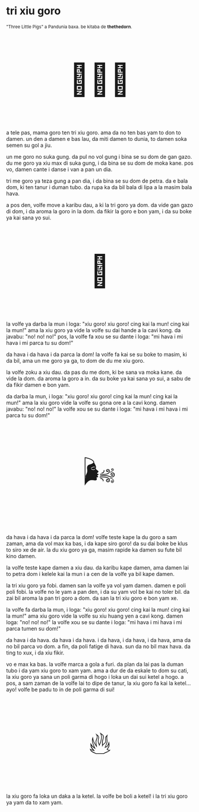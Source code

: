 # tri xiu goro

<small>"Three Little Pigs" a Pandunia baxa. be kitaba de **thethedorn**.</small>

<p style="font-size:6em;text-align:center;">🐷🐷🐷</p>

a tele pas, mama goro ten tri xiu goro.
ama da no ten bas yam to don to damen.
un den a damen e bas lau, da miti damen to dunia,
to damen soka semen su gol a jiu.

un me goro no suka gung.
da pul no vol gung i bina se su dom de gan gazo.
du me goro ya xiu max di suka gung,
i da bina se su dom de moka kane.
pos vo, damen cante i danse i van a pan un dia.

tri me goro ya teza gung a pan dia,
i da bina se su dom de petra.
da e bala dom,
ki ten tanur i duman tubo.
da rupa ka da bil bala di lipa a la masim bala hava.

a pos den, volfe move a karibu dau, a ki la tri goro ya dom.
da vide gan gazo di dom,
i da aroma la goro in la dom.
da fikir la goro e bon yam,
i da su boke ya kai sana yo sui.

<p style="font-size:6em;text-align:center;">🐺</p>

la volfe ya darba la mun i loga:
"xiu goro! xiu goro! cing kai la mun! cing kai la mun!"
ama la xiu goro ya vide la volfe su dai hande a la cavi kong.
da javabu: "no! no! no!"
pos, la volfe fa xou se su dante i loga:
"mi hava i mi hava i mi parca tu su dom!"

da hava i da hava i da parca la dom!
la volfe fa kai se su boke to masim, ki da bil,
ama un me goro ya ga,
to dom de du me xiu goro.

la volfe zoku a xiu dau.
da pas du me dom, ki be sana va moka kane.
da vide la dom.
da aroma la goro a in.
da su boke ya kai sana yo sui,
a sabu de da fikir damen e bon yam.

da darba la mun, i loga:
"xiu goro! xiu goro! cing kai la mun! cing kai la mun!"
ama la xiu goro vide la volfe su gona ore a la cavi kong.
damen javabu: "no! no! no!"
la volfe xou se su dante i loga:
"mi hava i mi hava i mi parca tu su dom!"

<p style="font-size:6em;text-align:center;">🌬️</p>

da hava i da hava i da parca la dom!
volfe teste kape la du goro a sam zaman,
ama da vol max ka bas, i da kape siro goro!
da su dai boke be klus to siro xe de air.
la du xiu goro ya ga, masim rapide ka damen su fute bil kino damen.

la volfe teste kape damen a xiu dau.
da karibu kape damen,
ama damen lai to petra dom i kelele kai la mun
i a cen de la volfe ya bil kape damen.

la tri xiu goro ya fobi.
damen san la volfe ya vol yam damen.
damen e poli poli fobi.
la volfe no le yam a pan den,
i da su yam vol be kai no toler bil.
da zai bil aroma la pan tri goro a dom.
da san la tri xiu goro e bon yam xe.

la volfe fa darba la mun, i loga:
"xiu goro! xiu goro! cing kai la mun! cing kai la mun!"
ama xiu goro vide la volfe su xiu huang yen a cavi kong.
damen loga: "no! no! no!"
la volfe xou se su dante i loga:
"mi hava i mi hava i mi parca tumen su dom!"

da hava i da hava.
da hava i da hava.
i da hava, i da hava, i da hava,
ama da no bil parca vo dom.
a fin, da poli fatige di hava.
sun da no bil max hava.
da ting to xux,
i da xiu fikir.

vo e max ka bas.
la volfe marca a gola a furi.
da plan da lai pas la duman tubo i da yam xiu goro to xam yam.
ama a dur de da eskale to dom su cati,
la xiu goro ya sana un poli garma di hogo i loka un dai sui ketel a hogo.
a pos, a sam zaman de la volfe lai to dipe de tanur,
la xiu goro fa kai la ketel...
ayo! volfe be padu to in de poli garma di sui!

<p style="font-size:6em;text-align:center;">🔥</p>

la xiu goro fa loka un daka a la ketel.
la volfe be boli a ketel!
i la tri xiu goro ya yam da to xam yam.

